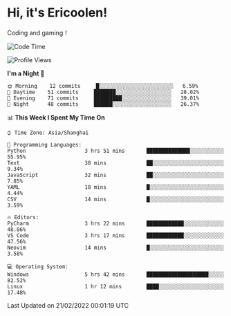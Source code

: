 # Hi, it's Ericoolen!
Coding and gaming！

<!--START_SECTION:waka-->
![Code Time](http://img.shields.io/badge/Code%20Time-182%20hrs%207%20mins-blue)

![Profile Views](http://img.shields.io/badge/Profile%20Views-4-blue)

**I'm a Night 🦉** 

```text
🌞 Morning    12 commits     █░░░░░░░░░░░░░░░░░░░░░░░░   6.59% 
🌆 Daytime    51 commits     ███████░░░░░░░░░░░░░░░░░░   28.02% 
🌃 Evening    71 commits     █████████░░░░░░░░░░░░░░░░   39.01% 
🌙 Night      48 commits     ██████░░░░░░░░░░░░░░░░░░░   26.37%

```


📊 **This Week I Spent My Time On** 

```text
⌚︎ Time Zone: Asia/Shanghai

💬 Programming Languages: 
Python                   3 hrs 51 mins       ██████████████░░░░░░░░░░░   55.95% 
Text                     38 mins             ██░░░░░░░░░░░░░░░░░░░░░░░   9.34% 
JavaScript               32 mins             ██░░░░░░░░░░░░░░░░░░░░░░░   7.85% 
YAML                     18 mins             █░░░░░░░░░░░░░░░░░░░░░░░░   4.44% 
CSV                      14 mins             █░░░░░░░░░░░░░░░░░░░░░░░░   3.59%

🔥 Editors: 
PyCharm                  3 hrs 22 mins       ████████████░░░░░░░░░░░░░   48.86% 
VS Code                  3 hrs 17 mins       ████████████░░░░░░░░░░░░░   47.56% 
Neovim                   14 mins             █░░░░░░░░░░░░░░░░░░░░░░░░   3.58%

💻 Operating System: 
Windows                  5 hrs 42 mins       ████████████████████░░░░░   82.52% 
Linux                    1 hr 12 mins        ████░░░░░░░░░░░░░░░░░░░░░   17.48%

```


 Last Updated on 21/02/2022 00:01:19 UTC
<!--END_SECTION:waka-->

